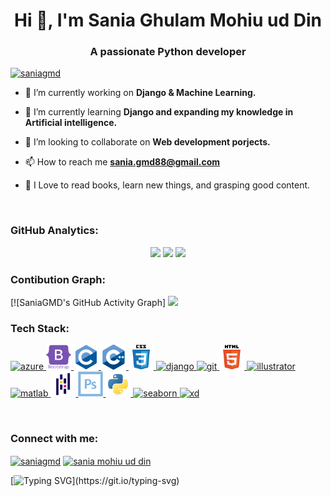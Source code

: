 <h1 align="center">Hi 👋, I'm Sania Ghulam Mohiu ud Din</h1>
<h3 align="center">A passionate Python developer</h3>

<p align="left"> <a href="https://twitter.com/saniagmd" target="blank"><img src="https://img.shields.io/twitter/follow/saniagmd?logo=twitter&style=for-the-badge" alt="saniagmd" /></a> </p>

- 🔭 I’m currently working on **Django & Machine Learning.**

- 🌱 I’m currently learning **Django and expanding my knowledge in Artificial intelligence.**

- 👯 I’m looking to collaborate on **Web development porjects.**

- 📫 How to reach me **sania.gmd88@gmail.com**

- 📢 I Love to read books, learn new things, and grasping good content.
<br>
<h3 align="left">GitHub Analytics:</h3>
<p align="center">
<img height="180em" src="https://github-readme-stats.vercel.app/api?username=SaniaGMD&show_icons=true&theme=algolia&include_all_commits=true&count_private=true"/>
<img height="180em" src="https://github-readme-stats-eight-theta.vercel.app/api/top-langs/?username=SaniaGMD&layout=compact&langs_count=8&theme=algolia" />
<img width="50%" src="https://github-readme-streak-stats.herokuapp.com/?user=SaniaGMD&show_icons=true&locale=en&layout=demo&theme=merko&hide_border=true" />
 
 
 
<h3 align="left">Contibution Graph:</h3>
[![SaniaGMD's GitHub Activity Graph]
<img width="50%" src="(https://activity-graph.herokuapp.com/graph?username=SaniaGMD&theme=react-dark)](https://github.com/SaniaGMD)" />
<h3 align="left">Tech Stack:</h3>


<p align="left"> <a href="https://azure.microsoft.com/en-in/" target="_blank" rel="noreferrer"> <img src="https://www.vectorlogo.zone/logos/microsoft_azure/microsoft_azure-icon.svg" alt="azure" width="40" height="40"/> </a> <a href="https://getbootstrap.com" target="_blank" rel="noreferrer"> <img src="https://raw.githubusercontent.com/devicons/devicon/master/icons/bootstrap/bootstrap-plain-wordmark.svg" alt="bootstrap" width="40" height="40"/> </a> <a href="https://www.cprogramming.com/" target="_blank" rel="noreferrer"> <img src="https://raw.githubusercontent.com/devicons/devicon/master/icons/c/c-original.svg" alt="c" width="40" height="40"/> </a> <a href="https://www.w3schools.com/cpp/" target="_blank" rel="noreferrer"> <img src="https://raw.githubusercontent.com/devicons/devicon/master/icons/cplusplus/cplusplus-original.svg" alt="cplusplus" width="40" height="40"/> </a> <a href="https://www.w3schools.com/css/" target="_blank" rel="noreferrer"> <img src="https://raw.githubusercontent.com/devicons/devicon/master/icons/css3/css3-original-wordmark.svg" alt="css3" width="40" height="40"/> </a> <a href="https://www.djangoproject.com/" target="_blank" rel="noreferrer"> <img src="https://cdn.worldvectorlogo.com/logos/django.svg" alt="django" width="40" height="40"/> </a> <a href="https://git-scm.com/" target="_blank" rel="noreferrer"> <img src="https://www.vectorlogo.zone/logos/git-scm/git-scm-icon.svg" alt="git" width="40" height="40"/> </a> <a href="https://www.w3.org/html/" target="_blank" rel="noreferrer"> <img src="https://raw.githubusercontent.com/devicons/devicon/master/icons/html5/html5-original-wordmark.svg" alt="html5" width="40" height="40"/> </a> <a href="https://www.adobe.com/in/products/illustrator.html" target="_blank" rel="noreferrer"> <img src="https://www.vectorlogo.zone/logos/adobe_illustrator/adobe_illustrator-icon.svg" alt="illustrator" width="40" height="40"/> </a> <a href="https://www.mathworks.com/" target="_blank" rel="noreferrer"> <img src="https://upload.wikimedia.org/wikipedia/commons/2/21/Matlab_Logo.png" alt="matlab" width="40" height="40"/> </a> <a href="https://pandas.pydata.org/" target="_blank" rel="noreferrer"> <img src="https://raw.githubusercontent.com/devicons/devicon/2ae2a900d2f041da66e950e4d48052658d850630/icons/pandas/pandas-original.svg" alt="pandas" width="40" height="40"/> </a> <a href="https://www.photoshop.com/en" target="_blank" rel="noreferrer"> <img src="https://raw.githubusercontent.com/devicons/devicon/master/icons/photoshop/photoshop-line.svg" alt="photoshop" width="40" height="40"/> </a> <a href="https://www.python.org" target="_blank" rel="noreferrer"> <img src="https://raw.githubusercontent.com/devicons/devicon/master/icons/python/python-original.svg" alt="python" width="40" height="40"/> </a> <a href="https://seaborn.pydata.org/" target="_blank" rel="noreferrer"> <img src="https://seaborn.pydata.org/_images/logo-mark-lightbg.svg" alt="seaborn" width="40" height="40"/> </a> <a href="https://www.adobe.com/products/xd.html" target="_blank" rel="noreferrer"> <img src="https://cdn.worldvectorlogo.com/logos/adobe-xd.svg" alt="xd" width="40" height="40"/> </a> </p>
<br>
<h3 align="left">Connect with me:</h3>
<p align="left">
<a href="https://twitter.com/saniagmd" target="blank"><img align="center" src="https://raw.githubusercontent.com/rahuldkjain/github-profile-readme-generator/master/src/images/icons/Social/twitter.svg" alt="saniagmd" height="30" width="40" /></a>
<a href="https://linkedin.com/in/sania mohiu ud din" target="blank"><img align="center" src="https://raw.githubusercontent.com/rahuldkjain/github-profile-readme-generator/master/src/images/icons/Social/linked-in-alt.svg" alt="sania mohiu ud din" height="30" width="40" /></a>
</p>

 [![Typing SVG](https://readme-typing-svg.herokuapp.com?font=firacode&color=%23ADD8E6&size=26&duration=2500&center=true&vCenter=true&lines=Pleasure+to+have+you+here!;Let's+Connect!+;)](https://git.io/typing-svg)

